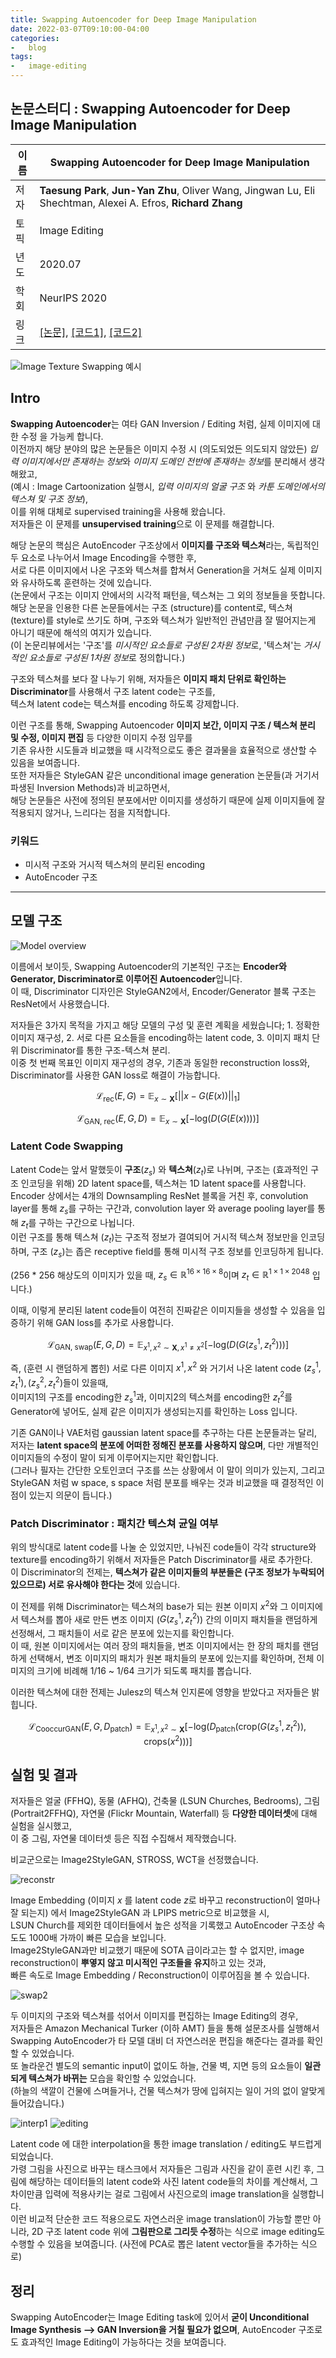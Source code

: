 ```yaml
---
title: Swapping Autoencoder for Deep Image Manipulation
date: 2022-03-07T09:10:00-04:00  
categories:
-   blog  
tags:
-   image-editing
---
```


## 논문스터디 : Swapping Autoencoder for Deep Image Manipulation

|이름| **Swapping Autoencoder for Deep Image Manipulation**|
|---|---|
|저자| **Taesung Park**, **Jun-Yan Zhu**, Oliver Wang, Jingwan Lu, Eli Shechtman, Alexei A. Efros, **Richard Zhang** |
|토픽| Image Editing |
|년도| 2020.07 |
|학회| NeurIPS 2020|
|링크| [[논문]](https://arxiv.org/abs/2007.00653v2), [[코드1]](https://github.com/taesungp/swapping-autoencoder-pytorch), [[코드2]](https://github.com/rosinality/swapping-autoencoder-pytorch) |

![Image Texture Swapping 예시](/assets/images/swap_ae/swap1.jpeg)

## Intro

**Swapping Autoencoder**는 여타 GAN Inversion / Editing 처럼, 실제 이미지에 대한 수정 을 가능케 합니다.  
이전까지 해당 분야의 많은 논문들은 이미지 수정 시 (의도되었든 의도되지 않았든) *입력 이미지에서만 존재하는 정보*와 *이미지 도메인 전반에 존재하는 정보*를 분리해서 생각해왔고,  
(예시 : Image Cartoonization 실행시, *입력 이미지의 얼굴 구조* 와 *카툰 도메인에서의 텍스쳐 및 구조 정보*),  
이를 위해 대체로 supervised training을 사용해 왔습니다.  
저자들은 이 문제를 **unsupervised training**으로 이 문제를 해결합니다.

해당 논문의 핵심은 AutoEncoder 구조상에서 **이미지를 구조와 텍스쳐**라는, 독립적인 두 요소로 나누어서 Image Encoding을 수행한 후,  
서로 다른 이미지에서 나온 구조와 텍스쳐를 합쳐서 Generation을 거쳐도 실제 이미지와 유사하도록 훈련하는 것에 있습니다.  
(논문에서 구조는 이미지 안에서의 시각적 패턴을, 텍스쳐는 그 외의 정보들을 뜻합니다. 해당 논문을 인용한 다른 논문들에서는 구조 (structure)를 content로, 텍스쳐 (texture)를 style로 쓰기도 하며, 구조와 텍스쳐가 일반적인 관념만큼 잘 떨어지는게 아니기 때문에 해석의 여지가 있습니다.  
(이 논문리뷰에서는 '구조'를 *미시적인 요소들로 구성된 2차원 정보*로, '텍스쳐'는 *거시적인 요소들로 구성된 1차원 정보*로 정의합니다.)


구조와 텍스쳐를 보다 잘 나누기 위해, 저자들은 **이미지 패치 단위로 확인하는 Discriminator**를 사용해서 구조 latent code는 구조를,  
텍스쳐 latent code는 텍스쳐를 encoding 하도록 강제합니다. 

이런 구조를 통해, Swapping Autoencoder **이미지 보간, 이미지 구조 / 텍스쳐 분리 및 수정, 이미지 편집** 등 다양한 이미지 수정 임무를  
기존 유사한 시도들과 비교했을 때 시각적으로도 좋은 결과물을 효율적으로 생산할 수 있음을 보여줍니다.  
또한 저자들은 StyleGAN 같은 unconditional image generation 논문들(과 거기서 파생된 Inversion Methods)과 비교하면서,  
해당 논문들은 사전에 정의된 분포에서만 이미지를 생성하기 때문에 실제 이미지들에 잘 적용되지 않거나, 느리다는 점을 지적합니다.  

### 키워드
* 미시적 구조와 거시적 텍스쳐의 분리된 encoding
* AutoEncoder 구조

---
## 모델 구조

![Model overview](/assets/images/swap_ae/overview.jpeg)

이름에서 보이듯, Swapping Autoencoder의 기본적인 구조는 **Encoder와 Generator, Discriminator로 이루어진 Autoencoder**입니다.  
이 때, Discriminator 디자인은 StyleGAN2에서, Encoder/Generator 블록 구조는 ResNet에서 사용했습니다.

저자들은 3가지 목적을 가지고 해당 모델의 구성 및 훈련 계획을 세웠습니다; 1. 정확한 이미지 재구성, 2. 서로 다른 요소들을 encoding하는 latent code, 3. 이미지 패치 단위 Discriminator를 통한 구조-텍스쳐 분리.  
이중 첫 번째 목표인 이미지 재구성의 경우, 기존과 동일한 reconstruction loss와, Discriminator를 사용한 GAN loss로 해결이 가능합니다.

$$
\mathcal{L}_{\text{rec}}(E,G) = \mathbb{E}_{x \sim \mathbf{X}} [||x - G(E(x))||_1]$$

$$
\mathcal{L}_{\text{GAN, rec}}(E,G,D) = \mathbb{E}_{x \sim \mathbf{X}} [-\text{log}(D(G(E(x))))]
$$

### Latent Code Swapping

Latent Code는 앞서 말했듯이 **구조**($z_s$) 와 **텍스쳐**($z_t$)로 나뉘며, 구조는 (효과적인 구조 인코딩을 위해) 2D latent space를, 텍스쳐는 1D latent space를 사용합니다.  
Encoder 상에서는 4개의 Downsampling ResNet 블록을 거친 후, convolution layer를 통해 $z_s$를 구하는 구간과, convolution layer 와 average pooling layer를 통해 $z_t$를 구하는 구간으로 나뉩니다.  
이런 구조를 통해 텍스쳐 ($z_t$)는 구조적 정보가 결여되어 거시적 텍스쳐 정보만을 인코딩하며, 구조 ($z_s$)는 좁은 receptive field를 통해 미시적 구조 정보를 인코딩하게 됩니다.  

(256 * 256 해상도의 이미지가 있을 때, $z_s \in \mathbb{R}^{16 \times 16 \times 8}$이며 $z_t \in \mathbb{R}^{1 \times 1 \times 2048}$ 입니다.)

이때, 이렇게 분리된 latent code들이 여전히 진짜같은 이미지들을 생성할 수 있음을 입증하기 위해 GAN loss를 추가로 사용합니다. 

$$
\mathcal{L}_{\text{GAN, swap}}(E,G,D) = \mathbb{E}_{x^1, x^2 \sim \mathbf{X}, x^1 \neq x^2} [-\text{log}(D(G(z^1_s, z^2_t)))]
$$

즉, (훈련 시 랜덤하게 뽑힌) 서로 다른 이미지 $x^1, x^2$ 와 거기서 나온 latent code $(z^1_s, z^1_t), (z^2_s, z^2_t)$들이 있을때,  
이미지1의 구조를 encoding한 $z^1_s$과, 이미지2의 텍스쳐를 encoding한 $z^2_t$를 Generator에 넣어도, 실제 같은 이미지가 생성되는지를 확인하는 Loss 입니다.  

기존 GAN이나 VAE처럼 gaussian latent space를 추구하는 다른 논문들과는 달리, 저자는 **latent space의 분포에 어떠한 정해진 분포를 사용하지 않으며**, 다만 개별적인 이미지들의 수정이 말이 되게 이루어지는지만 확인합니다.  
(그러나 필자는 간단한 오토인코더 구조를 쓰는 상황에서 이 말이 의미가 있는지, 그리고 StyleGAN 처럼 w space, s space 처럼 분포를 배우는 것과 비교했을 때 결정적인 이점이 있는지 의문이 듭니다.)

### Patch Discriminator : 패치간 텍스쳐 균일 여부

위의 방식대로 latent code를 나눌 순 있었지만, 나눠진 code들이 각각 structure와 texture를 encoding하기 위해서 저자들은 Patch Discriminator를 새로 추가한다.  
이 Discriminator의 전제는, **텍스쳐가 같은 이미지들의 부분들은 (구조 정보가 누락되어 있으므로) 서로 유사해야 한다는 것**에 있습니다. 

이 전제를 위해 Discriminator는 텍스쳐의 base가 되는 원본 이미지 $x^2$와 그 이미지에서 텍스쳐를 뽑아 새로 만든 변조 이미지 ($G(z^1_s, z^2_t)$) 간의 이미지 패치들을 랜덤하게 선정해서, 그 패치들이 서로 같은 분포에 있는지를 확인합니다.  
이 때, 원본 이미지에서는 여러 장의 패치들을, 변조 이미지에서는 한 장의 패치를 랜덤하게 선택해서, 변조 이미지의 패치가 원본 패치들의 분포에 있는지를 확인하며, 전체 이미지의 크기에 비례해 1/16 ~ 1/64 크기가 되도록 패치를 뽑습니다.  

이러한 텍스쳐에 대한 전제는 Julesz의 텍스쳐 인지론에 영향을 받았다고 저자들은 밝힙니다.

$$
\mathcal{L}_{\text{CooccurGAN}}(E,G,D_{\text{patch}}) = \mathbb{E}_{x^1, x^2 \sim \mathbf{X}} [-\text{log}(D_{\text{patch}}(\text{crop}(G(z^1_s, z^2_t)), \text{crops}(x^2)))]
$$

## 실험 및 결과

저자들은 얼굴 (FFHQ), 동물 (AFHQ), 건축물 (LSUN Churches, Bedrooms), 그림 (Portrait2FFHQ), 자연물 (Flickr Mountain, Waterfall) 등 **다양한 데이터셋**에 대해 실험을 실시했고,  
이 중 그림, 자연물 데이터셋 등은 직접 수집해서 제작했습니다.

비교군으로는 Image2StyleGAN, STROSS, WCT을 선정했습니다.

![reconstr](/assets/images/swap_ae/reconstr.png)

Image Embedding (이미지 $x$ 를 latent code $z$로 바꾸고 reconstruction이 얼마나 잘 되는지) 에서 Image2StyleGAN 과 LPIPS metric으로 비교했을 시,  
LSUN Church를 제외한 데이터들에서 높은 성적을 기록했고 AutoEncoder 구조상 속도도 1000배 가까이 빠른 모습을 보입니다.  
Image2StyleGAN과만 비교했기 때문에 SOTA 급이라고는 할 수 없지만, image reconstruction이 **뿌옇지 않고 미시적인 구조들을 유지**하고 있는 것과,  
빠른 속도로 Image Embedding / Reconstruction이 이루어짐을 볼 수 있습니다. 

![swap2](/assets/images/swap_ae/swap2.jpeg)

두 이미지의 구조와 텍스쳐를 섞어서 이미지를 편집하는 Image Editing의 경우,  
저자들은 Amazon Mechanical Turker (이하 AMT) 들을 통해 설문조사를 실행해서  
Swapping AutoEncoder가 타 모델 대비 더 자연스러운 편집을 해준다는 결과를 확인할 수 있었습니다.  
또 놀라운건 별도의 semantic input이 없이도 하늘, 건물 벽, 지면 등의 요소들이 **일관되게 텍스쳐가 바뀌는** 모습을 확인할 수 있었습니다.  
(하늘의 색깔이 건물에 스며들거나, 건물 텍스쳐가 땅에 입혀지는 일이 거의 없이 알맞게 들어갔습니다.)

![interp1](/assets/images/swap_ae/interp1.gif)
![editing](/assets/images/swap_ae/edit1.gif)

Latent code 에 대한 interpolation을 통한 image translation / editing도 부드럽게 되었습니다.  
가령 그림을 사진으로 바꾸는 태스크에서 저자들은 그림과 사진을 같이 훈련 시킨 후, 그림에 해당하는 데이터들의 latent code와 사진 latent code들의 차이를 계산해서, 그 차이만큼 입력에 적용사키는 걸로 그림에서 사진으로의 image translation을 실행합니다.  
이런 비교적 단순한 코드 적용으로도 자연스러운 image translation이 가능할 뿐만 아니라, 2D 구조 latent code 위에 **그림판으로 그리듯 수정**하는 식으로 image editing도 수행할 수 있음을 보여줍니다.
(사전에 PCA로 뽑은 latent vector들을 추가하는 식으로)

## 정리

Swapping AutoEncoder는 Image Editing task에 있어서 **굳이 Unconditional Image Synthesis --> GAN Inversion을 거칠 필요가 없으며**, 
AutoEncoder 구조로도 효과적인 Image Editing이 가능하다는 것을 보여줍니다.


